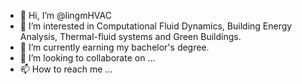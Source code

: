 - 👋 Hi, I’m @lingmHVAC
- 👀 I’m interested in Computational Fluid Dynamics, Building Energy Analysis, Thermal-fluid systems and Green Buildings.
- 🌱 I’m currently earning my bachelor's degree.
- 💞️ I’m looking to collaborate on ...
- 📫 How to reach me ...

<!---
lingmHVAC/lingmHVAC is a ✨ special ✨ repository because its `README.md` (this file) appears on your GitHub profile.
You can click the Preview link to take a look at your changes.
--->

